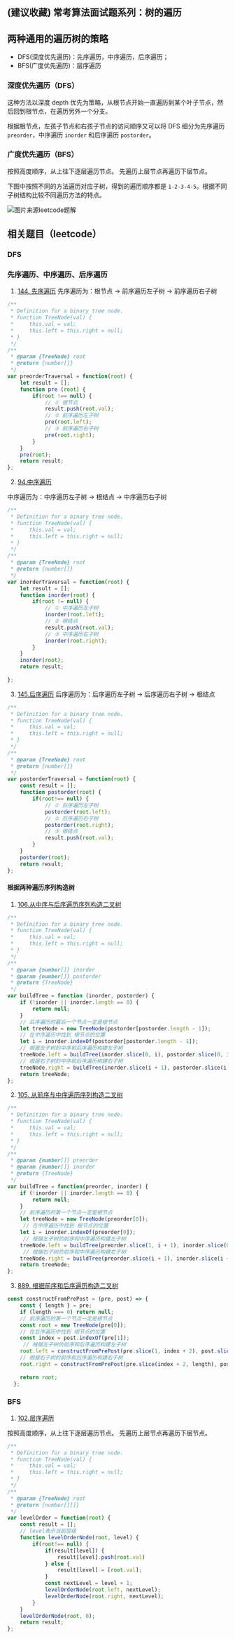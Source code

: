 ## (建议收藏) 常考算法面试题系列：树的遍历

## 两种通用的遍历树的策略
- DFS(深度优先遍历)：先序遍历，中序遍历，后序遍历；
- BFS(广度优先遍历)：层序遍历

### 深度优先遍历（DFS）
这种方法以深度 depth 优先为策略，从根节点开始一直遍历到某个叶子节点，然后回到根节点，在遍历另外一个分支。

根据根节点，左孩子节点和右孩子节点的访问顺序又可以将 DFS 细分为先序遍历 `preorder`，中序遍历 `inorder` 和后序遍历 `postorder`。

### 广度优先遍历（BFS）
按照高度顺序，从上往下逐层遍历节点。
先遍历上层节点再遍历下层节点。

下图中按照不同的方法遍历对应子树，得到的遍历顺序都是 `1-2-3-4-5`。根据不同子树结构比较不同遍历方法的特点。

![图片来源leetcode题解](http://cdn.suisuijiang.com/ImageMessage/5adad39555703565e79040fa_1583842953816.png)

## 相关题目（leetcode）
### DFS

### 先序遍历、中序遍历、后序遍历
1. [144. 先序遍历](http://leetcode-cn.com/problemset/all/)
先序遍历为：根节点 -> 前序遍历左子树 -> 前序遍历右子树

```js
/**
 * Definition for a binary tree node.
 * function TreeNode(val) {
 *     this.val = val;
 *     this.left = this.right = null;
 * }
 */
/**
 * @param {TreeNode} root
 * @return {number[]}
 */
var preorderTraversal = function(root) {
    let result = [];
    function pre (root) {
        if(root !== null) {
            // ① 根节点
            result.push(root.val);
            // ② 前序遍历左子树
            pre(root.left);
            // ③ 前序遍历右子树
            pre(root.right);
        }
    }
    pre(root);
    return result;
};
```
2. [94.中序遍历](https://leetcode-cn.com/problems/binary-tree-inorder-traversal/)

中序遍历为：中序遍历左子树 -> 根结点 -> 中序遍历右子树

```js
/**
 * Definition for a binary tree node.
 * function TreeNode(val) {
 *     this.val = val;
 *     this.left = this.right = null;
 * }
 */
/**
 * @param {TreeNode} root
 * @return {number[]}
 */
var inorderTraversal = function(root) {
    let result = [];
    function inorder(root) {
        if(root != null) {
            // ① 中序遍历左子树
            inorder(root.left);
            // ② 根结点
            result.push(root.val);
            // ③ 中序遍历右子树
            inorder(root.right);
        }
    }
    inorder(root);
    return result;
    
};
```
3. [145.后序遍历](https://leetcode-cn.com/problems/binary-tree-postorder-traversal/)
后序遍历为：后序遍历左子树 -> 后序遍历右子树 -> 根结点

```js
/**
 * Definition for a binary tree node.
 * function TreeNode(val) {
 *     this.val = val;
 *     this.left = this.right = null;
 * }
 */
/**
 * @param {TreeNode} root
 * @return {number[]}
 */
var postorderTraversal = function(root) {
    const result = [];
    function postorder(root) {
        if(root!== null) {
            // ① 后序遍历左子树
            postorder(root.left);
            // ② 后序遍历右子树
            postorder(root.right);
            // ③ 根结点
            result.push(root.val);
        }
    }
    postorder(root);
    return result;
};
```
#### 根据两种遍历序列构造树
1. [106.从中序与后序遍历序列构造二叉树](https://leetcode-cn.com/problems/construct-binary-tree-from-inorder-and-postorder-traversal/)
```js
/**
 * Definition for a binary tree node.
 * function TreeNode(val) {
 *     this.val = val;
 *     this.left = this.right = null;
 * }
 */
/**
 * @param {number[]} inorder
 * @param {number[]} postorder
 * @return {TreeNode}
 */
var buildTree = function (inorder, postorder) {
    if (!inorder || inorder.length == 0) {
        return null;
    }
    // 后序遍历的最后一个节点一定是根节点
    let treeNode = new TreeNode(postorder[postorder.length - 1]);
    // 在中序遍历中找到 根节点的位置
    let i = inorder.indexOf(postorder[postorder.length - 1]);
    // 根据左子树的中序和后序遍历构建左子树
    treeNode.left = buildTree(inorder.slice(0, i), postorder.slice(0, i));
    // 根据右子树的中序和后序遍历构建右子树
    treeNode.right = buildTree(inorder.slice(i + 1), postorder.slice(i, postorder.length - 1));
    return treeNode;
};
```
2. [105. 从前序与中序遍历序列构造二叉树](https://leetcode-cn.com/problems/construct-binary-tree-from-preorder-and-inorder-traversal/)

```js
/**
 * Definition for a binary tree node.
 * function TreeNode(val) {
 *     this.val = val;
 *     this.left = this.right = null;
 * }
 */
/**
 * @param {number[]} preorder
 * @param {number[]} inorder
 * @return {TreeNode}
 */
var buildTree = function(preorder, inorder) {
    if (!inorder || inorder.length == 0) {
        return null;
    }
    // 前序遍历的第一个节点一定是根节点
    let treeNode = new TreeNode(preorder[0]);
     // 在中序遍历中找到 根节点的位置
    let i = inorder.indexOf(preorder[0]);
     // 根据左子树的前序和中序遍历构建左子树
    treeNode.left = buildTree(preorder.slice(1, i + 1), inorder.slice(0, i));
     // 根据右子树的前序和中序遍历构建右子树
    treeNode.right = buildTree(preorder.slice(i + 1), inorder.slice(i + 1));
    return treeNode;
};
```

3. [889. 根据前序和后序遍历构造二叉树](https://leetcode-cn.com/problems/construct-binary-tree-from-preorder-and-postorder-traversal/)

```js
const constructFromPrePost = (pre, post) => {
    const { length } = pre;
    if (length === 0) return null;
    // 前序遍历的第一个节点一定是根节点
    const root = new TreeNode(pre[0]);
    // 在后序遍历中找到 根节点的位置
    const index = post.indexOf(pre[1]);
     // 根据左子树的前序和后序遍历构建左子树
    root.left = constructFromPrePost(pre.slice(1, index + 2), post.slice(0, index + 1));
    // 根据右子树的前序和后序遍历构建右子树
    root.right = constructFromPrePost(pre.slice(index + 2, length), post.slice(index + 1, length - 1));
  
    return root;
  };
```

### BFS

1. [102.层序遍历](https://leetcode-cn.com/problems/binary-tree-level-order-traversal/)

按照高度顺序，从上往下逐层遍历节点。
先遍历上层节点再遍历下层节点。

```js
/**
 * Definition for a binary tree node.
 * function TreeNode(val) {
 *     this.val = val;
 *     this.left = this.right = null;
 * }
 */
/**
 * @param {TreeNode} root
 * @return {number[][]}
 */
var levelOrder = function(root) {
    const result = [];
    // level表示当前层级
    function levelOrderNode(root, level) {
        if(root!== null) {
            if(result[level]) {
                result[level].push(root.val)
            } else {
                result[level] = [root.val];
            }
            const nextLevel = level + 1;
            levelOrderNode(root.left, nextLevel);
            levelOrderNode(root.right, nextLevel);
        }
    }
    levelOrderNode(root, 0);
    return result; 
};
```


